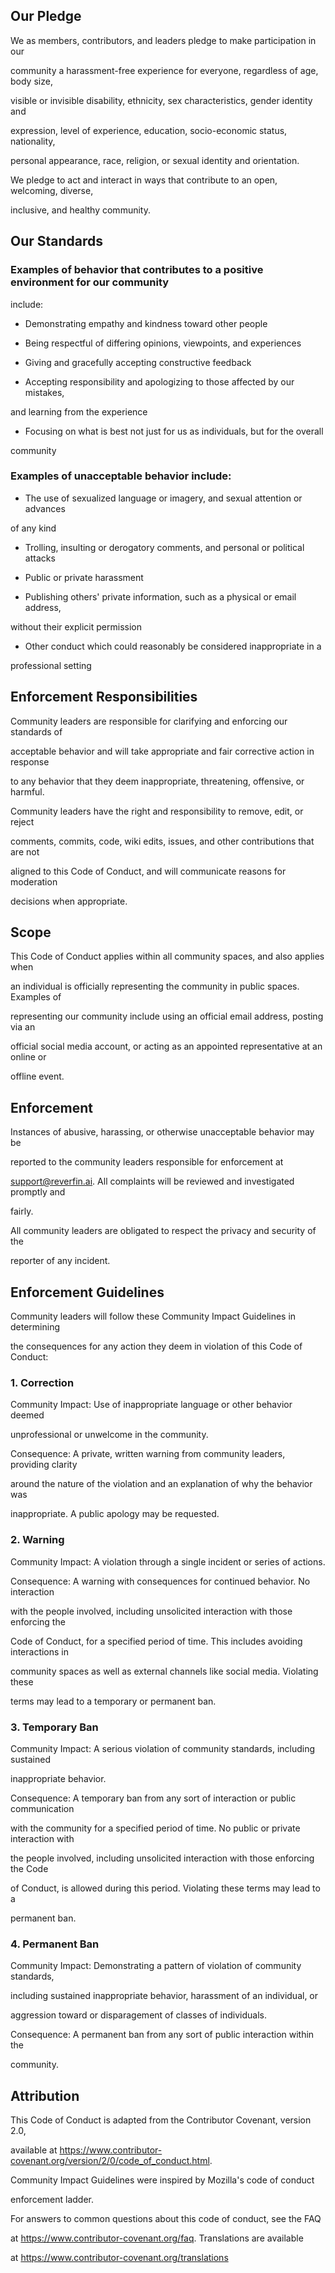 ## Our Pledge

We as members, contributors, and leaders pledge to make participation in our

community a harassment-free experience for everyone, regardless of age, body size,

visible or invisible disability, ethnicity, sex characteristics, gender identity and

expression, level of experience, education, socio-economic status, nationality,

personal appearance, race, religion, or sexual identity and orientation.

We pledge to act and interact in ways that contribute to an open, welcoming, diverse,

inclusive, and healthy community.

## Our Standards

### Examples of behavior that contributes to a positive environment for our community

include:

- Demonstrating empathy and kindness toward other people

- Being respectful of differing opinions, viewpoints, and experiences

- Giving and gracefully accepting constructive feedback

- Accepting responsibility and apologizing to those affected by our mistakes,

and learning from the experience

- Focusing on what is best not just for us as individuals, but for the overall

community

### Examples of unacceptable behavior include:

- The use of sexualized language or imagery, and sexual attention or advances

of any kind

- Trolling, insulting or derogatory comments, and personal or political attacks

- Public or private harassment

- Publishing others' private information, such as a physical or email address,

without their explicit permission

- Other conduct which could reasonably be considered inappropriate in a

professional setting

## Enforcement Responsibilities

Community leaders are responsible for clarifying and enforcing our standards of

acceptable behavior and will take appropriate and fair corrective action in response

to any behavior that they deem inappropriate, threatening, offensive, or harmful.

Community leaders have the right and responsibility to remove, edit, or reject

comments, commits, code, wiki edits, issues, and other contributions that are not

aligned to this Code of Conduct, and will communicate reasons for moderation

decisions when appropriate.

## Scope

This Code of Conduct applies within all community spaces, and also applies when

an individual is officially representing the community in public spaces. Examples of

representing our community include using an official email address, posting via an

official social media account, or acting as an appointed representative at an online or

offline event.

## Enforcement

Instances of abusive, harassing, or otherwise unacceptable behavior may be

reported to the community leaders responsible for enforcement at

support@reverfin.ai. All complaints will be reviewed and investigated promptly and

fairly.

All community leaders are obligated to respect the privacy and security of the

reporter of any incident.

## Enforcement Guidelines

Community leaders will follow these Community Impact Guidelines in determining

the consequences for any action they deem in violation of this Code of Conduct:

### 1. Correction

Community Impact: Use of inappropriate language or other behavior deemed

unprofessional or unwelcome in the community.

Consequence: A private, written warning from community leaders, providing clarity

around the nature of the violation and an explanation of why the behavior was

inappropriate. A public apology may be requested.

### 2. Warning

Community Impact: A violation through a single incident or series of actions.

Consequence: A warning with consequences for continued behavior. No interaction

with the people involved, including unsolicited interaction with those enforcing the

Code of Conduct, for a specified period of time. This includes avoiding interactions in

community spaces as well as external channels like social media. Violating these

terms may lead to a temporary or permanent ban.

### 3. Temporary Ban

Community Impact: A serious violation of community standards, including sustained

inappropriate behavior.

Consequence: A temporary ban from any sort of interaction or public communication

with the community for a specified period of time. No public or private interaction with

the people involved, including unsolicited interaction with those enforcing the Code

of Conduct, is allowed during this period. Violating these terms may lead to a

permanent ban.

### 4. Permanent Ban

Community Impact: Demonstrating a pattern of violation of community standards,

including sustained inappropriate behavior, harassment of an individual, or

aggression toward or disparagement of classes of individuals.

Consequence: A permanent ban from any sort of public interaction within the

community.

## Attribution

This Code of Conduct is adapted from the Contributor Covenant, version 2.0,

available at https://www.contributor-covenant.org/version/2/0/code_of_conduct.html.

Community Impact Guidelines were inspired by Mozilla's code of conduct

enforcement ladder.

For answers to common questions about this code of conduct, see the FAQ

at https://www.contributor-covenant.org/faq. Translations are available

at https://www.contributor-covenant.org/translations
